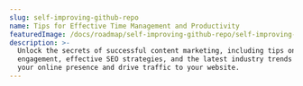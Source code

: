 ```yaml
---
slug: self-improving-github-repo
name: Tips for Effective Time Management and Productivity
featuredImage: /docs/roadmap/self-improving-github-repo/self-improving-github-repo.jpg
description: >-
  Unlock the secrets of successful content marketing, including tips on audience
  engagement, effective SEO strategies, and the latest industry trends to boost
  your online presence and drive traffic to your website.
---
```


